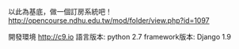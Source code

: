 以此為基底，做一個訂房系統吧！
http://opencourse.ndhu.edu.tw/mod/folder/view.php?id=1097

開發環境 http://c9.io
語言版本: python 2.7
framework版本: Django 1.9